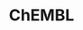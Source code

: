 ---
layout: default
bigquery: https://console.cloud.google.com/bigquery?p=patents-public-data&d=ebi_chembl&page=dataset
citation: '"The ChEMBL database in 2017." Anna Gaulton, Anne Hersey, Michał Nowotka,
  A Patrícia Bento, Jon Chambers, David Mendez, Prudence Mutowo, Francis Atkinson,
  Louisa J Bellis, Elena Cibrián-Uhalte, Mark Davies, Nathan Dedman, Anneli Karlsson,
  María Paula Magariños, John P Overington, George Papadatos, Ines Smit, Andrew R
  Leach Nucleic acids Research (2017) 45 (Database Issue), D945-D954'
contributors: European Bioinformatics Institute
cost: None
description: ChEMBL Data is a manually curated database of small molecules used in
  drug discovery, including information about existing patented drugs.
documentation: 'schema: https://www.ebi.ac.uk/chembl/db_schema


  '
last_edit: 04/05/2022, 17:03:46
location: https://console.cloud.google.com/marketplace/product/google_patents_public_datasets/chembl
maintained_by: EMBL-EBI, an outstation of European Molecular Biology Laboratory
related_publications: '

  ChEMBL: towards direct deposition of bioassay data.


  Mendez D, Gaulton A, Bento AP, Chambers J, De Veij M, Félix E, Magariños MP, Mosquera
  JF, Mutowo P, Nowotka M, Gordillo-Marañón M, Hunter F, Junco L, Mugumbate G, Rodriguez-Lopez
  M, Atkinson F, Bosc N, Radoux CJ, Segura-Cabrera A, Hersey A, Leach AR.


  — Nucleic Acids Res. 2019; 47(D1):D930-D940. doi: 10.1093/nar/gky1075

  '
schema_fields:
- mol_hrac_id
- std_act_id
- psa
- compound_key
- ap_id
- comp_class_id
- active_ingredient
- parent_go_id
- cell_description
- sitecomp_id
- warning_description
- upper_value
- last_page
- topical
- log_id
- level1_description
- strength
- patent_expire_date
- path
- drugind_id
- pchembl_value
- substrate_record_id
- withdrawn_country
- src_id
- tid_fixed
- smarts
- targcomp_id
- withdrawn_flag
- innovator_company
- atc_code
- hrac_code
- assay_param_id
- oc_id
- uo_units
- domain_name
- end_position
- compd_id
- parenteral
- res_stem_id
- qudt_units
- selectivity_comment
- enzyme_tid
- accession
- acd_most_apka
- action_type
- warning_id
- applicant_full_name
- ad_type
- hbd
- authors
- stat
- target_desc
- standard_units
- protein_class_id
- rtb
- prodrug
- tid
- assay_class_id
- normal_range_min
- published_value
- activity_count
- cellosaurus_id
- journal
- enzyme_name
- published_relation
- molregno
- value
- molecule_type
- frac_code
- parent_type
- prediction_method
- bao_endpoint
- aidx
- creation_date
- data_validity_comment
- downgraded
- idx
- level3
- toid
- assay_organism
- standard_inchi
- species_group_flag
- actsm_id
- doc_type
- drug_substance_flag
- chembl_id
- oral
- ddd_id
- formulation_id
- uberon_id
- site_residues
- major_class
- updated_by
- lle
- domain_id
- l8
- assay_id
- hbd_lipinski
- assay_desc
- tax_id
- homologue
- irac_class_id
- usan_stem_definition
- first_page
- assay_tax_id
- prod_pat_id
- title
- compsyn_id
- pathway_key
- mw_monoisotopic
- bao_format
- source_domain_id
- cell_name
- warning_country
- delist_flag
- hrac_class_id
- first_approval
- inorganic_flag
- dosage_form
- acd_logd
- go_id
- stem_class
- mechanism_comment
- pref_name
- chirality
- relationship
- result_flag
- targrel_id
- rgid
- met_id
- level2
- standard_value
- mesh_id
- molfile
- irac_code
- standard_upper_value
- withdrawn_class
- entity_id
- status
- smid
- normal_range_max
- standard_type
- num_lipinski_ro5_violations
- ref_id
- frac_class_id
- canonical_smiles
- trade_name
- source
- met_conversion
- who_name
- direct_interaction
- target_mapping
- site_id
- product_id
- assay_subcellular_fraction
- mc_target_name
- ddd_units
- cell_source_tissue
- confidence
- aspect
- relation
- cx_logp
- bei
- bto_id
- warnref_id
- nda_type
- le
- as_id
- cidx
- mol_irac_id
- doi
- alogp
- domain_description
- sequence
- isoform
- molecular_mechanism
- level1
- indication_class
- class_level
- met_comment
- subgroup
- set_name
- dosed_ingredient
- compound_name
- text_value
- acd_most_bpka
- parameter_value
- mec_id
- publication_number
- protein_class_synonym
- cx_most_apka
- domain_type
- sequence_md5sum
- withdrawn_reason
- assay_cell_type
- assay_type
- molsyn_id
- ref_type
- doc_id
- max_phase_for_ind
- full_molformula
- mechanism_of_action
- orig_description
- protclasssyn_id
- target_type
- warning_type
- job_id
- cell_source_tax_id
- pubmed_id
- src_description
- polymer_flag
- tissue_id
- parent_id
- ingredient
- ref_url
- name
- hba_lipinski
- abstract
- level5
- efo_term
- standard_inchi_key
- tbl
- curation_comment
- company
- standard_relation
- route
- approval_date
- co_stem_id
- assay_strain
- cell_source_organism
- metref_id
- therapeutic_flag
- mol_atc_id
- record_id
- bao_id
- chebi_par_id
- alert_set_id
- standard_text_value
- withdrawn_year
- component_id
- ddd_admr
- l1
- cell_id
- stem
- year
- clo_id
- availability_type
- cpd_str_alert_id
- efo_id
- comments
- variant_id
- ddd_value
- cx_logd
- previous_company
- black_box_warning
- priority
- qed_weighted
- last_active
- relationship_desc
- warning_class
- usan_stem_id
- level2_description
- molecular_species
- cl_lincs_id
- l4
- sei
- db_source
- synonyms
- comp_go_id
- assay_category
- src_short_name
- caloha_id
- l2
- metabolite_record_id
- num_alerts
- updated_on
- l7
- helm_notation
- hba
- who_extra
- max_phase
- mol_frac_id
- acd_logp
- level4
- organism
- protein_class_desc
- volume
- class_type
- cell_ontology_id
- definition
- ro3_pass
- pathway_id
- country
- description
- mc_target_accession
- indref_id
- alert_id
- level3_description
- units
- parameter_type
- aromatic_rings
- patent_no
- issue
- ridx
- start_position
- usan_substem
- potential_duplicate
- short_name
- active_molregno
- component_type
- parent_molregno
- entity_type
- mw_freebase
- heavy_atoms
- site_name
- drug_record_id
- mutation
- structure_type
- full_mwt
- type
- disease_efficacy
- level4_description
- label
- patent_id
- drug_product_flag
- ddd_comment
- l5
- natural_product
- mesh_heading
- activity_comment
- l3
- activity_id
- patent_use_code
- num_ro5_violations
- related_tid
- component_synonym
- standard_flag
- binding_site_comment
- syn_type
- db_version
- predbind_id
- confidence_score
- curated_by
- src_assay_id
- mc_tax_id
- annotation
- assay_tissue
- cx_most_bpka
- version
- published_units
- research_stem
- usan_stem
- mc_target_type
- mc_organism
- src_compound_id
- submission_date
- published_type
- ass_cls_map_id
- assay_source
- assay_test_type
- first_in_class
- usan_year
- mecref_id
- relationship_type
- warning_year
- l6
- biocomp_id
- alert_name
shortname: chembl
tags:
- biotechnology
- health
- chemical
- bioinformatics
- medical
terms_of_use: CC BY-SA 3.0
title: ChEMBL
uuid: e232a192-965c-4ec9-904c-155b6dfe56c5
---